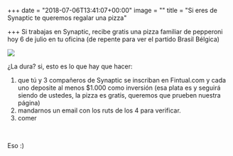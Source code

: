 +++
date = "2018-07-06T13:41:07+00:00"
image = ""
title = "Si eres de Synaptic te queremos regalar una pizza"

+++
Si trabajas en Synaptic, recibe gratis una pizza familiar de pepperoni hoy 6 de julio en tu oficina (de repente para ver el partido Brasil Bélgica)

![](/uploads/pizza-1344720_640.jpg)

¿La dura? si, esto es lo que hay que hacer:

1. que tú y 3 compañeros de Synaptic se inscriban en Fintual.com y cada uno deposite al menos $1.000 como inversión (esa plata es y seguirá siendo de ustedes, la pizza es gratis, queremos que prueben nuestra página)
2. mandarnos un email con los ruts de los 4 para verificar.
3. comer 

<br>

Eso :)
